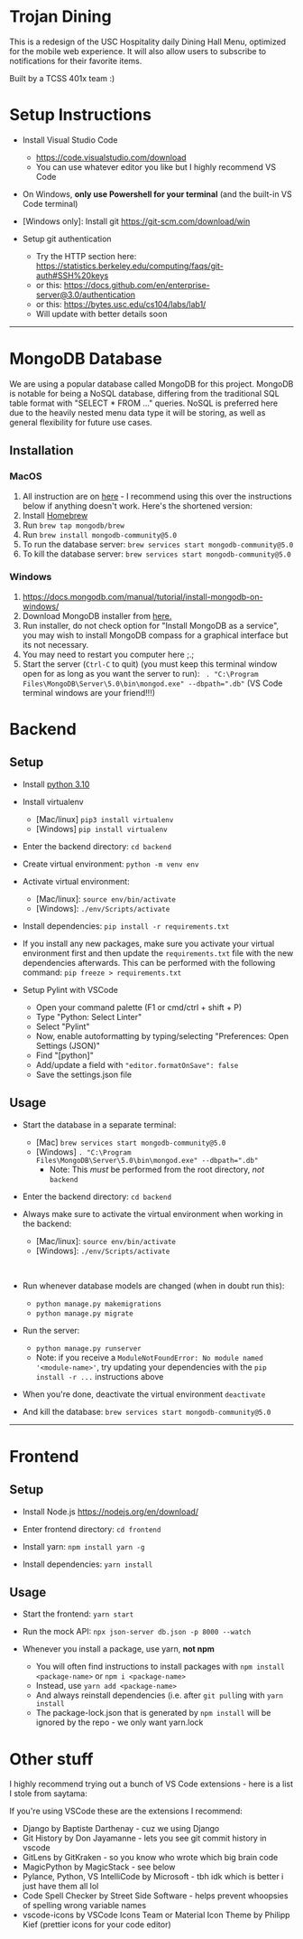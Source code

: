 # Trojan Dining
This is a redesign of the USC Hospitality daily Dining Hall Menu, optimized for the mobile web experience. It will also allow users to subscribe to notifications for their favorite items. 

Built by a TCSS 401x team :)

# Setup Instructions

- Install Visual Studio Code 
    - https://code.visualstudio.com/download
    - You can use whatever editor you like but I highly recommend VS Code

- On Windows, <b>only use Powershell for your terminal</b> (and the built-in VS Code terminal)

- \[Windows only]: Install git 
https://git-scm.com/download/win

- Setup git authentication 
    - Try the HTTP section here: https://statistics.berkeley.edu/computing/faqs/git-auth#SSH%20keys
    - or this: https://docs.github.com/en/enterprise-server@3.0/authentication
    - or this: https://bytes.usc.edu/cs104/labs/lab1/
    - Will update with better details soon

---

# MongoDB Database
We are using a popular database called MongoDB for this project. MongoDB is notable for being a NoSQL database, differing from the traditional SQL table format with "SELECT * FROM ..." queries. NoSQL is preferred here due to the heavily nested menu data type it will be storing, as well as general flexibility for future use cases.

## Installation
### MacOS
1. All instruction are on <a href="https://docs.mongodb.com/manual/tutorial/install-mongodb-on-os-x/">here</a> - I recommend using this over the instructions below if anything doesn't work. Here's the shortened version:
2. Install <a href="https://brew.sh/#install">Homebrew</a> 
3. Run `brew tap mongodb/brew`
4. Run `brew install mongodb-community@5.0`
5. To run the database server: `brew services start mongodb-community@5.0`
6. To kill the database server: `brew services start mongodb-community@5.0`

### Windows
1. https://docs.mongodb.com/manual/tutorial/install-mongodb-on-windows/
2. Download MongoDB installer from <a href="https://www.mongodb.com/try/download/community?tck=docs_server">here.</a>
3. Run installer, do not check option for "Install MongoDB as a service", you may wish to install MongoDB compass for a graphical interface but its not necessary.
4.  You may need to restart you computer here ;.;
5. Start the server (`Ctrl-C` to quit) (you must keep this terminal window open for as long as you want the server to run): ` . "C:\Program Files\MongoDB\Server\5.0\bin\mongod.exe" --dbpath=".db"` (VS Code terminal windows are your friend!!!)


# Backend

## Setup

- Install <a href="https://www.python.org/downloads/">python 3.10</a>

- Install virtualenv 
    - [Mac/linux] `pip3 install virtualenv`
    - [Windows] `pip install virtualenv`

- Enter the backend directory: `cd backend`

- Create virtual environment: `python -m venv env`

- Activate virtual environment:
    - \[Mac/linux]: `source env/bin/activate`
    - \[Windows]: `./env/Scripts/activate`

- Install dependencies: `pip install -r requirements.txt`

- If you install any new packages, make sure you activate your virtual environment first and then update the `requirements.txt` file with the new dependencies afterwards. This can be performed with the following command: `pip freeze > requirements.txt`

- Setup Pylint with VSCode
    - Open your command palette (F1 or cmd/ctrl + shift + P)
    - Type "Python: Select Linter"
    - Select "Pylint"
    - Now, enable autoformatting by typing/selecting "Preferences: Open Settings (JSON)"
    - Find "[python]"
    - Add/update a field with `"editor.formatOnSave": false`
    - Save the settings.json file


## Usage

- Start the database in a separate terminal:  
  - [Mac] `brew services start mongodb-community@5.0`
  - [Windows] `. "C:\Program Files\MongoDB\Server\5.0\bin\mongod.exe" --dbpath=".db"`
    - Note: This *must* be performed from the root directory, *not* `backend`
    
- Enter the backend directory: `cd backend`
- Always make sure to activate the virtual environment when working in the backend:

    - \[Mac/linux]: `source env/bin/activate`
    - \[Windows]: `./env/Scripts/activate`

<br/>

- Run whenever database models are changed (when in doubt run this):
    - `python manage.py makemigrations`
    - `python manage.py migrate`

- Run the server:
    - `python manage.py runserver`
    - Note: if you receive a `ModuleNotFoundError: No module named '<module-name>'`, try updating your dependencies with the `pip install -r ...` instructions above 

- When you're done, deactivate the virtual environment `deactivate`

- And kill the database: `brew services start mongodb-community@5.0`

---
# Frontend

## Setup

- Install Node.js https://nodejs.org/en/download/

- Enter frontend directory:
`cd frontend`

- Install yarn: `npm install yarn -g`

- Install dependencies:
`yarn install`


## Usage

- Start the frontend:
`yarn start`

- Run the mock API:
`npx json-server db.json -p 8000 --watch`

- Whenever you install a package, use yarn, <b>not npm</b>
    - You will often find instructions to install packages with `npm install <package-name>` or `npm i <package-name>`
    - Instead, use `yarn add <package-name>`
    - And always reinstall dependencies (i.e. after `git pull`ing with `yarn install`
    - The package-lock.json that is generated by `npm install` will be ignored by the repo - we only want yarn.lock

# Other stuff

I highly recommend trying out a bunch of VS Code extensions - here is a list I stole from saytama:

If you're using VSCode these are the extensions I recommend:
- Django by Baptiste Darthenay - cuz we using Django
- Git History by Don Jayamanne - lets you see git commit history in vscode
- GitLens by GitKraken - so you know who wrote which big brain code
- MagicPython by MagicStack - see below
- Pylance, Python, VS IntelliCode by Microsoft - tbh idk which is better i just have them all lol
- Code Spell Checker by Street Side Software - helps prevent whoopsies of spelling wrong variable names
- vscode-icons by VSCode Icons Team or Material Icon Theme by Philipp Kief (prettier icons for your code editor)
